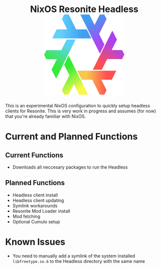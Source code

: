 <h1 align="center">
	<logo>
        NixOS Resonite Headless
        <br>
		<img src="./Logo/nix-resoflake.svg" width="256" height="256">
	</logo>
</h1>

This is an experimental NixOS configuration to quickly setup headless clients for Resonite. This is very work in progress and assumes (for now) that you're already familiar with NixOS.

# Current and Planned Functions

## Current Functions
- Downloads all neccesary packages to run the Headless

## Planned Functions
- Headless client install
- Headless client updating
- Symlink workarounds
- Resonite Mod Loader install
- Mod fetching
- Optional Cumulo setup

# Known Issues
- You need to manually add a symlink of the system installed `libfreetype.so.6` to the Headless directory with the same name
